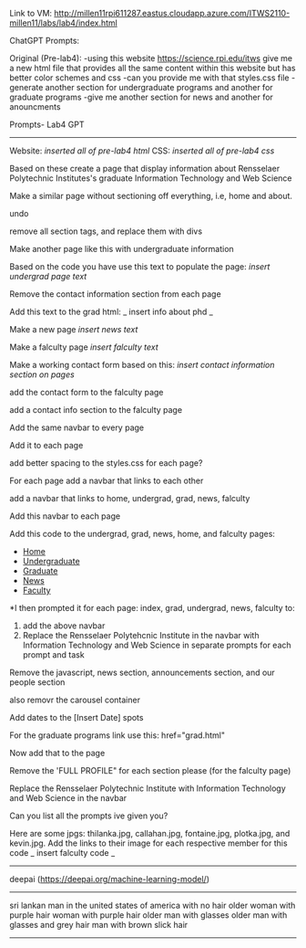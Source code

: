 Link to VM: http://millen11rpi611287.eastus.cloudapp.azure.com/ITWS2110-millen11/labs/lab4/index.html

ChatGPT Prompts:

Original (Pre-lab4):
-using this website https://science.rpi.edu/itws give me a new html file that provides all the same content within this website but has better color schemes and css
-can you provide me with that styles.css file
-generate another section for undergraduate programs and another for graduate programs
-give me another section for news and another for anouncments

Prompts- Lab4
GPT

---

Website: _inserted all of pre-lab4 html_
CSS: _inserted all of pre-lab4 css_

Based on these create a page that display information about Rensselaer Polytechnic Institutes's graduate Information Technology and Web Science

Make a similar page without sectioning off everything, i.e, home and about.

undo

remove all section tags, and replace them with divs

Make another page like this with undergraduate information

Based on the code you have use this text to populate the page: _insert undergrad page text_

Remove the contact information section from each page

Add this text to the grad html: _ insert info about phd _

Make a new page _insert news text_

Make a falculty page _insert falculty text_

Make a working contact form based on this: _insert contact information section on pages_

add the contact form to the falculty page

add a contact info section to the falculty page

Add the same navbar to every page

Add it to each page

add better spacing to the styles.css for each page?

For each page add a navbar that links to each other

add a navbar that links to home, undergrad, grad, news, falculty

Add this navbar to each page

Add this code to the undergrad, grad, news, home, and falculty pages: <nav>

  <ul>
    <li><a href="index.html">Home</a></li>
    <li><a href="undergrad.html">Undergraduate</a></li>
    <li><a href="grad.html">Graduate</a></li>
    <li><a href="news.html">News</a></li>
    <li><a href="faculty.html">Faculty</a></li>
  </ul>
</nav>

\*I then prompted it for each page: index, grad, undergrad, news, falculty to:

1. add the above navbar
2. Replace the Rensselaer Polytehcnic Institute in the navbar with Information Technology and Web Science
   in separate prompts for each prompt and task

Remove the javascript, news section, announcements section, and our people section

also removr the carousel container

Add dates to the [Insert Date] spots

For the graduate programs link use this: href="grad.html"

Now add that to the page

Remove the 'FULL PROFILE" for each section please (for the falculty page)

Replace the Rensselaer Polytechnic Institute with Information Technology and Web Science in the navbar

Can you list all the prompts ive given you?

Here are some jpgs: thilanka.jpg, callahan.jpg, fontaine.jpg, plotka.jpg, and kevin.jpg. Add the links to their image for each respective member for this code _ insert falculty code _

---

deepai (https://deepai.org/machine-learning-model/)

---

sri lankan man in the united states of america with no hair
older woman with purple hair
woman with purple hair
older man with glasses
older man with glasses and grey hair
man with brown slick hair

---
